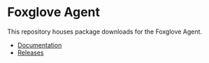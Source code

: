 # Foxglove Agent

This repository houses package downloads for the Foxglove Agent.
* [Documentation](https://docs.foxglove.dev/docs/foxglove-agent/introduction)
* [Releases](https://github.com/foxglove/agent/releases)
